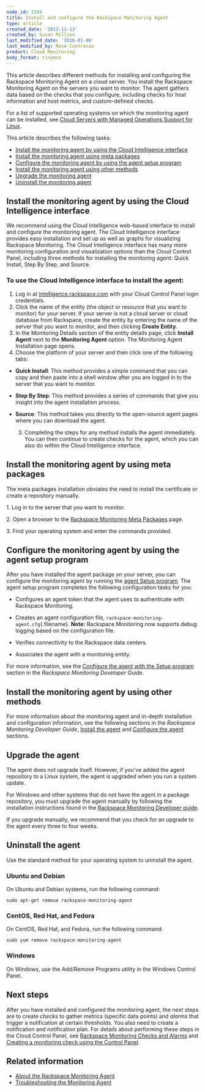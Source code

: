 ```yaml
---
node_id: 3194
title: Install and configure the Rackspace Monitoring Agent
type: article
created_date: '2012-11-13'
created_by: Susan Million
last_modified_date: '2016-01-06'
last_modified_by: Rose Contreras
product: Cloud Monitoring
body_format: tinymce
---
```


This article describes different methods for installing and
configuring the Rackspace Monitoring Agent on a cloud server.  You
install the Rackspace Monitoring Agent on the servers you want to
monitor. The agent gathers data based on the checks that you configure,
including checks for host information and host metrics, and
custom-defined checks.

<span>For a list of supported operating systems on which the monitoring
agent can be installed, see </span>[Cloud Servers with Managed
Operations Support for
Linux](/how-to/cloud-servers-with-managed-operations-support-for-linux)<span>.</span>

This article describes the following tasks:

-   [Install the monitoring agent by using the Cloud Intelligence
    interface](#CI)
-   [Install the monitoring agent using meta packages](#metaPackage)
-   [Configure the monitoring agent by using the agent setup
    program](#agent-setup)
-   [Install the monitoring agent using other methods](#otherMethods)
-   [Upgrade the monitoring agent](#UpgradeAgent)
-   [Uninstall the monitoring agent](#UninstallAgent)

<a href="" id="CI"></a>Install the monitoring agent by using the Cloud Intelligence interface
---------------------------------------------------------------------------------------------

We recommend using the Cloud Intelligence web-based interface to install
and configure the monitoring agent. <span>The Cloud Intelligence
interface provides easy installation </span><span>and set up as well as
graphs for visualizing Rackspace Monitoring. </span><span> The Cloud
Intelligence </span><span>interface has many more monitoring
configuration and visualization options than the Cloud Control Panel,
including three </span><span>methods for installing the monitoring
agent: </span>Quick Install, Step By Step, and Source.

### To use the Cloud Intelligence interface to install the agent:

1.  <span>Log in
    at </span>[intelligence.rackspace.com](https://intelligence.rackspace.com/)<span> with
    your Cloud Control Panel login credentials.</span>
2.  Click the name of the entity (<span>the object <span>or resource
    that you want to monitor) </span></span>for your server. If your
    server is not a cloud server or cloud database from Rackspace,
    create the entity by entering the name of the server that you want
    to monitor, and then clicking **Create Entity**.
3.  In the Monitoring Details section of the entity details page, click
    **Install Agent** next to the **Monitoring Agent** option.
    The Monitoring Agent Installation page opens.
4.  Choose the platform of your server and then click one of the
    following tabs:

-   **Quick Install**: This method provides a simple command that you
    can copy and then paste into a shell window after you are logged in
    to the server that you want to monitor.
-   **Step By Step**: This method provides a series of commands that
    give you insight into the agent installation process. <span> </span>
-   **Source**: This method takes you directly to the open-source agent
    pages where you can download the agent. <span> </span>

     3. Completing the steps for any method installs the agent
immediately. You can then continue to create checks for the agent, which
you can also do within the Cloud Intelligence interface.

<a href="" id="metaPackage"></a>Install the monitoring agent by using meta packages
-----------------------------------------------------------------------------------

The meta packages installation obviates the need to install the
certificate or create a repository manually.

1\. Log in to the server that you want to monitor.

<span class="s1">2. Open a browser to the </span>[Rackspace Monitoring
Meta
Packages](http://meta.packages.cloudmonitoring.rackspace.com/) page<span
class="s1">.</span>

3\. Find your operating system and enter the commands provided.

<a href="" id="agent-setup"></a>Configure the monitoring agent by using the agent setup program
-----------------------------------------------------------------------------------------------

After you have installed the agent package on your server, you can
configure the monitoring agent by running the
<a href="https://developer.rackspace.com/docs/cloud-monitoring/v1/developer-guide/#configure-agent-with-setup" class="link" title="4.3.1. Configure the agent with the Setup program">agent Setup program</a>.
The agent setup program completes the following configuration tasks for
you:

<div class="itemizedlist">

-   Configures an agent token that the agent uses to authenticate with
    Rackspace Monitoring.

-   Creates an agent configuration file,
    `rackspace-monitoring-agent.cfg`{.filename}. **Note:** Rackspace
    Monitoring now supports debug logging based on the
    configuration file.

-   Verifies connectivity to the Rackspace data centers.

-   Associates the agent with a monitoring entity.

For more information, see the [Configure the agent with the Setup
program](https://developer.rackspace.com/docs/cloud-monitoring/v1/developer-guide/#configure-agent-with-setup)
section in the *Rackspace Monitoring Developer Guide*.

</div>

<a href="" id="otherMethods"></a>Install the monitoring agent by using other methods
------------------------------------------------------------------------------------

For more information about the monitoring agent and in-depth
installation and configuration information, see the following sections
in the *Rackspace Monitoring Developer Guide*,<span> </span>[Install the
agent](https://developer.rackspace.com/docs/cloud-monitoring/v1/developer-guide/#install-the-agent)<span> and </span>[Configure
the
agent](https://developer.rackspace.com/docs/cloud-monitoring/v1/developer-guide/#configure-the-agent)<span> sections.</span>

<a href="" id="UpgradeAgent"></a>Upgrade the agent
--------------------------------------------------

The agent does not upgrade itself. However, if you've added the agent
repository to a Linux system, the agent is upgraded when you run a
system update.

For Windows and other systems that do not have the agent in a package
repository, you must upgrade the agent manually by following the
installation instructions found in the [Rackspace Monitoring Developer
guide](https://developer.rackspace.com/docs/cloud-monitoring/v1/developer-guide/#install-agent-windows).

If you upgrade manually, we recommend that you check for an upgrade
to the agent every three to four weeks.

<a href="" id="UninstallAgent"></a>Uninstall the agent
------------------------------------------------------

Use the standard method for your operating system to uninstall the
agent.

### Ubuntu and Debian

On Ubuntu and Debian systems, run the following command:

    sudo apt-get remove rackspace-monitoring-agent

### CentOS, Red Hat, and Fedora

On CentOS, Red Hat, and Fedora, run the following command:

    sudo yum remove rackspace-monitoring-agent

### Windows

On Windows, use the Add/Remove Programs utility in the Windows Control
Panel.

Next steps
----------

After you have installed and configured the monitoring agent, the next
steps are to create *checks* to gather metrics (specific data points)
and *alarms* that trigger a notification at certain thresholds. You also
need to create a notification and notification plan. For details about
performing these steps in the Cloud Control Panel, see [Rackspace
Monitoring Checks and
Alarms](/how-to/rackspace-monitoring-checks-and-alarms "Rackspace Cloud Monitoring Checks and Alarms") and
[Creating a monitoring check using the Control
Panel](/how-to/creating-a-monitoring-check-using-the-cloud-control-panel "Creating a Monitoring Check Using the Control Panel").

Related information
-------------------

-   [About the Rackspace Monitoring
    Agent](/how-to/about-the-rackspace-monitoring-agent "About the Monitoring Agent")
-   [Troubleshooting the Monitoring
    Agent](/how-to/troubleshooting-the-rackspace-monitoring-agent "Troubleshoot the Monitoring Agent")


